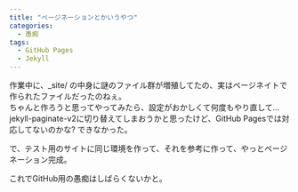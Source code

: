 ```yaml
---
title: "ページネーションとかいうやつ"
categories:
  - 愚痴
tags:
  - GitHub Pages
  - Jekyll
---
```

作業中に、_site/ の中身に謎のファイル群が増殖してたの、実はページネイトで作られたファイルだったのねぇ。  
ちゃんと作ろうと思ってやってみたら、設定がおかしくて何度もやり直して…  
jekyll-paginate-v2に切り替えてしまおうかと思ったけど、GitHub Pagesでは対応してないのかな? できなかった。

で、テスト用のサイトに同じ環境を作って、それを参考に作って、やっとページネーション完成。  

これでGitHub用の愚痴はしばらくないかと。